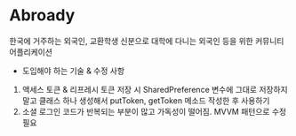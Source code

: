 # Abroady
한국에 거주하는 외국인, 교환학생 신분으로 대학에 다니는 외국인 등을 위한 커뮤니티 어플리케이션

* 도입해야 하는 기술 & 수정 사항
1. 액세스 토큰 & 리프레시 토큰 저장 시 SharedPreference 변수에 그대로 저장하지 말고 클래스 하나 생성해서 putToken, getToken 메소드 작성한 후 사용하기
2. 소셜 로그인 코드가 반복되는 부분이 많고 가독성이 떨어짐. MVVM 패턴으로 수정 필요

